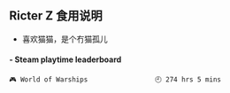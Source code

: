 ## Ricter Z 食用说明
- 喜欢猫猫，是个冇猫孤儿

<!-- steam-box start -->
#### - Steam playtime leaderboard
```text
🎮 World of Warships                 🕘 274 hrs 5 mins
```
<!-- Powered by https://github.com/YouEclipse/steam-box . -->
<!-- steam-box end -->
